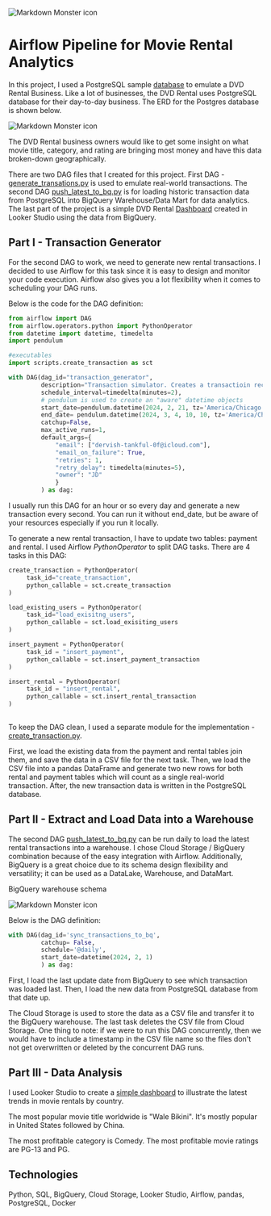 <img src="images/header_image_readmeheader.jpg"
     alt="Markdown Monster icon"
     style="margin: 0px;" />

# Airflow Pipeline for Movie Rental Analytics

In this project, I used a PostgreSQL sample [database](https://www.postgresqltutorial.com/postgresql-getting-started/postgresql-sample-database/) to emulate a DVD Rental Business. Like a lot of businesses, the DVD Rental uses PostgreSQL database for their day-to-day business. The ERD for the Postgres database is shown below.

<img src="images/dvd-rental-sample-database-diagram.png"
     alt="Markdown Monster icon"
     style="margin: 0px;" />

The DVD Rental business owners would like to get some insight on what movie title, category, and rating are bringing most money and have this data broken-down geographically.   

There are two DAG files that I created for this project. First DAG - [generate_transations.py](dags/generate_transaction.py) is used to emulate real-world transactions. The second DAG [push_latest_to_bq.py](dags/push_latest_to_bq.py) is for loading historic transaction data from PostgreSQL into BigQuery Warehouse/Data Mart for data analytics. The last part of the project is a simple DVD Rental [Dashboard](https://lookerstudio.google.com/reporting/8d7374ba-2cc5-4ecb-a890-313dccc8734f) created in Looker Studio using the data from BigQuery. 

## Part I - Transaction Generator

For the second DAG to work, we need to generate new rental transactions. I decided to use Airflow for this task since it is easy to design and monitor your code execution. Airflow also gives you a lot flexibility when it comes to scheduling your DAG runs. 

Below is the code for the DAG definition:

```python
from airflow import DAG
from airflow.operators.python import PythonOperator
from datetime import datetime, timedelta
import pendulum

#executables
import scripts.create_transaction as sct

with DAG(dag_id="transaction_generator", 
         description="Transaction simulator. Creates a transactioin record in the DB.",
         schedule_interval=timedelta(minutes=2),
         # pendulum is used to create an "aware" datetime objects 
         start_date=pendulum.datetime(2024, 2, 21, tz='America/Chicago'),
         end_date= pendulum.datetime(2024, 3, 4, 10, 10, tz='America/Chicago'),
         catchup=False,
         max_active_runs=1,         
         default_args={
             "email": ["dervish-tankful-0f@icloud.com"],
             "email_on_failure": True,
             "retries": 1,
             "retry_delay": timedelta(minutes=5),
             "owner": "JD"
             }
         ) as dag:
```
I usually run this DAG for an hour or so every day and generate a new transaction every second. You can run it without end_date, but be aware of your resources especially if you run it locally. 

To generate a new rental transaction, I have to update two tables: payment and rental. I used Airflow <i>PythonOperator</i> to split DAG tasks. There are 4 tasks in this DAG:

```python
create_transaction = PythonOperator(
     task_id="create_transaction",
     python_callable = sct.create_transaction
)

load_existing_users = PythonOperator(
     task_id="load_exisitng_users",
     python_callable = sct.load_exisiting_users
)

insert_payment = PythonOperator(
     task_id = "insert_payment",
     python_callable = sct.insert_payment_transaction
)

insert_rental = PythonOperator(
     task_id = "insert_rental",
     python_callable = sct.insert_rental_transaction
)
    
```

To keep the DAG clean, I used a separate module for the implementation - [create_transaction.py](./dags/scripts/create_transaction.py).

First, we load the existing data from the payment and rental tables join them, and save the data in a CSV file for the next task. Then, we load the CSV file into a pandas DataFrame and generate two new rows for both rental and payment tables which will count as a single real-world transaction. After, the new transaction data is written in the PostgreSQL database.

## Part II - Extract and Load Data into a Warehouse

The second DAG [push_latest_to_bq.py](./dags/push_latest_to_bq.py) can be run daily to load the latest rental transactions into a warehouse. I chose Cloud Storage / BigQuery combination because of the easy integration with Airflow. Additionally, BigQuery is a great choice due to its schema design flexibility and versatility; it can be used as a DataLake, Warehouse, and DataMart. 

BigQuery warehouse schema

<img src="./images/bq_warehouse_schema.png"
     alt="Markdown Monster icon"
     style="margin: 0px;" />

Below is the DAG definition:
```python   
with DAG(dag_id='sync_transactions_to_bq', 
         catchup= False, 
         schedule='@daily',
         start_date=datetime(2024, 2, 1)
         ) as dag:
```
First, I load the last update date from BigQuery to see which transaction was loaded last. Then, I load the new data from PostgreSQL database from that date up. 

The Cloud Storage is used to store the data as a CSV file and transfer it to the BigQuery warehouse. The last task deletes the CSV file from Cloud Storage. One thing to note: if we were to run this DAG concurrently, then we would have to include a timestamp in the CSV file name so the files don't not get overwritten or deleted by the concurrent DAG runs.

## Part III - Data Analysis 

I used Looker Studio to create a [simple dashboard](https://lookerstudio.google.com/reporting/8d7374ba-2cc5-4ecb-a890-313dccc8734f) to illustrate the latest trends in movie rentals by country.

The most popular movie title worldwide is "Wale Bikini". It's mostly popular in United States followed by China. 

The most profitable category is Comedy. The most profitable movie ratings are PG-13 and PG. 

## Technologies

Python, SQL, BigQuery, Cloud Storage, Looker Studio, Airflow, pandas, PostgreSQL, Docker